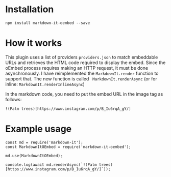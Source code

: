 # Installation
`npm install markdown-it-oembed --save`

# How it works
This plugin uses a list of providers `providers.json` to match embeddable URLs and retrieves the HTML code required to display the embed.
Since the oEmbed process requires making an HTTP request, it must be done asynchronously. I have reimplemented the `MarkdownIt.render` function to support that. The new function is called ` MarkdownIt.renderAsync` (or for inline: 
`MarkdownIt.renderInlineAsync`)

In the markdown code, you need to put the embed URL in the image tag as follows:

`!(Palm trees)[https://www.instagram.com/p/B_Iu6rqA_gY/]`

# Example usage
```
const md = require('markdown-it');
const MarkdownItOEmbed = require('markdown-it-oembed');

md.use(MarkdownItOEmbed);

console.log(await md.renderAsync(`!(Palm trees)[https://www.instagram.com/p/B_Iu6rqA_gY/]`));
```
